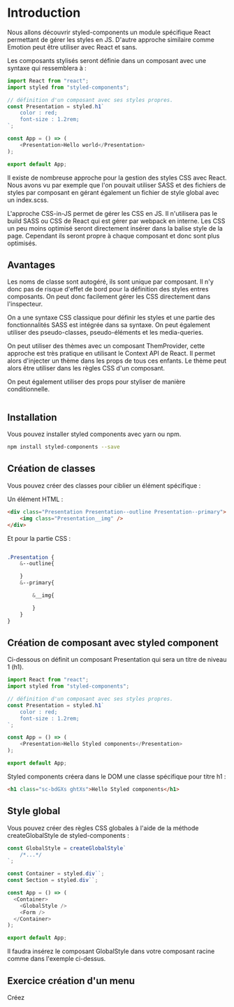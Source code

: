 # Introduction

Nous allons découvrir styled-components un module spécifique React permettant de gérer les styles en JS. D'autre approche similaire comme Emotion peut être utiliser avec React et sans.

Les composants stylisés seront définie dans un composant avec une syntaxe qui ressemblera à :

```js
import React from "react";
import styled from "styled-components";

// définition d'un composant avec ses styles propres.
const Presentation = styled.h1`
    color : red;
    font-size : 1.2rem;
`;

const App = () => (
    <Presentation>Hello world</Presentation>
);

export default App;

```

Il existe de nombreuse approche pour la gestion des styles CSS avec React. Nous avons vu par exemple que l'on pouvait utiliser SASS et des fichiers de styles par composant en gérant également un fichier de style global avec un index.scss.

L'approche CSS-in-JS permet de gérer les CSS en JS. Il n'utilisera pas le build SASS ou CSS de React qui est gérer par webpack en interne. Les CSS un peu moins optimisé seront directement insérer dans la balise style de la page. Cependant ils seront propre à chaque composant et donc sont plus optimisés.

## Avantages

Les noms de classe sont autogéré, ils sont unique par composant. Il n'y donc pas de risque d'effet de bord pour la définition des styles entres composants. On peut donc facilement gérer les CSS directement dans l'inspecteur.

On a une syntaxe CSS classique pour définir les styles et une partie des fonctionnalités SASS est intégrée dans sa syntaxe. On peut également utiliser des pseudo-classes, pseudo-éléments et les media-queries.

On peut utiliser des thèmes avec un composant ThemProvider, cette approche est très pratique en utilisant le Context API de React. Il permet alors d'injecter un thème dans les props de tous ces enfants. Le thème peut alors être utiliser dans les règles CSS d'un composant.

On peut également utiliser des props pour styliser de manière conditionnelle.

```js

```

## Installation

Vous pouvez installer styled components avec yarn ou npm.

```bash
npm install styled-components --save
```

## Création de classes

Vous pouvez créer des classes pour ciblier un élément spécifique :

Un élément HTML :

```html
<div class="Presentation Presentation--outline Presentation--primary">
    <img class="Presentation__img" />
</div>
```

Et pour la partie CSS :

```css

.Presentation {
    &--outline{

    }
    &--primary{

        &__img{

        }
    }
}
```

## Création de composant avec styled component

Ci-dessous on définit un composant Presentation qui sera un titre de niveau 1 (h1).

```js
import React from "react";
import styled from "styled-components";

// définition d'un composant avec ses styles propres.
const Presentation = styled.h1`
    color : red;
    font-size : 1.2rem;
`;

const App = () => (
    <Presentation>Hello Styled components</Presentation>
);

export default App;

```

Styled components créera dans le DOM une classe spécifique pour titre h1 :

```html
<h1 class="sc-bdGXs ghtXs">Hello Styled components</h1>
```

## Style global

Vous pouvez créer des règles CSS globales à l'aide de la méthode createGlobalStyle de styled-components :

```js
const GlobalStyle = createGlobalStyle`
    /*...*/
`;

const Container = styled.div``;
const Section = styled.div``;

const App = () => (
  <Container>
    <GlobalStyle />
    <Form />
  </Container>
);

export default App;
```

Il faudra insérez le composant GlobalStyle dans votre composant racine comme dans l'exemple ci-dessus.


## Exercice création d'un menu

Créez